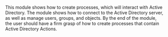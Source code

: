 This module shows how to create processes, which will interact with Active Directory. The module shows how to connect to the Active Directory server, as well as manage users, groups, and objects. By the end of the module, the user should have a firm grasp of how to create processes that contain Active Directory Actions.